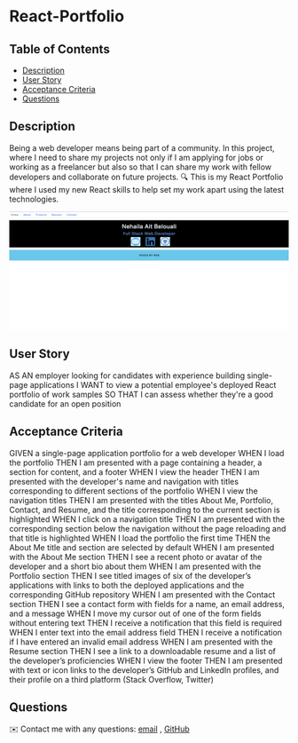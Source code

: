 # React-Portfolio


## Table of Contents
- [Description](#description)
- [User Story](#user-story)
- [Acceptance Criteria](#acceptance-criteria)
- [Questions](#questions)



## Description

 Being a web developer means being part of a community. In this project, where I need to share my projects not only if I am applying for jobs or working as a freelancer but also so that I can share my work with fellow developers and collaborate on future projects.
🔍 This is my React Portfolio where I used my new React skills to help set my work apart using the latest technologies.


<img src="public/images/mockup.jpg" alt="Mock-up of the project" />

## User Story

AS AN employer looking for candidates with experience building single-page applications
I WANT to view a potential employee's deployed React portfolio of work samples
SO THAT I can assess whether they're a good candidate for an open position

## Acceptance Criteria

GIVEN a single-page application portfolio for a web developer
WHEN I load the portfolio
THEN I am presented with a page containing a header, a section for content, and a footer
WHEN I view the header
THEN I am presented with the developer's name and navigation with titles corresponding to different sections of the portfolio
WHEN I view the navigation titles
THEN I am presented with the titles About Me, Portfolio, Contact, and Resume, and the title corresponding to the current section is highlighted
WHEN I click on a navigation title
THEN I am presented with the corresponding section below the navigation without the page reloading and that title is highlighted
WHEN I load the portfolio the first time
THEN the About Me title and section are selected by default
WHEN I am presented with the About Me section
THEN I see a recent photo or avatar of the developer and a short bio about them
WHEN I am presented with the Portfolio section
THEN I see titled images of six of the developer’s applications with links to both the deployed applications and the corresponding GitHub repository
WHEN I am presented with the Contact section
THEN I see a contact form with fields for a name, an email address, and a message
WHEN I move my cursor out of one of the form fields without entering text
THEN I receive a notification that this field is required
WHEN I enter text into the email address field
THEN I receive a notification if I have entered an invalid email address
WHEN I am presented with the Resume section
THEN I see a link to a downloadable resume and a list of the developer’s proficiencies
WHEN I view the footer
THEN I am presented with text or icon links to the developer’s GitHub and LinkedIn profiles, and their profile on a third platform (Stack Overflow, Twitter) 



## Questions
✉️ Contact me with any questions: [email](mailto:nehailakarmel@gmail.com) , [GitHub](https://github.com/Nehailaa)<br />